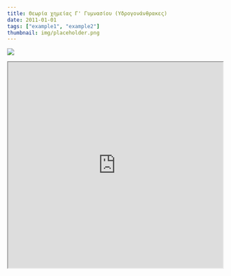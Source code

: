 ```yaml
---
title: Θεωρία χημείας Γ' Γυμνασίου (Υδρογονάνθρακες)
date: 2011-01-01
tags: ["example1", "example2"]
thumbnail: img/placeholder.png
---
```

![](http://digitalschool.minedu.gov.gr/modules/ebook/show.php/DSGYM-C102/223/1628,5153/images/img3_2.jpg) 
<iframe height="480" src="https://docs.google.com/file/d/0B4T-U5-yEriSdms4SFdPbnpQSk0/preview" width="500"></iframe>
